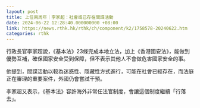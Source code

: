 ```yaml
---
layout: post
title: 上任兩周年｜李家超：社會或已存在間諜活動
date: 2024-06-22 12:28:40.000000000 +08:00
link: https://news.rthk.hk/rthk/ch/component/k2/1758578-20240622.htm
categories: rthk
---
```


行政長官李家超說，《基本法》23條完成本地立法，加上《香港國安法》，能做到優勢互補，確保國家安全受到保障，但不表示其他人不會做危害國家安全的事。

他提到，間諜活動以較為迷惑性、隱藏性方式進行，可能在社會已經存在，而法庭正在審理的重要案件，外國仍會嘗試干預。

李家超又表示，《基本法》容許海外非常任法官制度，會讓這個制度繼續「行落去」。
